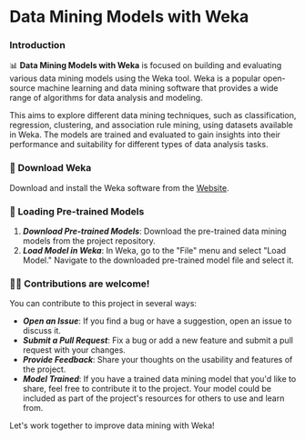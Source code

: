# Data Mining Models with Weka

### Introduction

📊 **Data Mining Models with Weka** is focused on building and evaluating various data mining models using the Weka tool. Weka is a popular open-source machine learning and data mining software that provides a wide range of algorithms for data analysis and modeling.

This aims to explore different data mining techniques, such as classification, regression, clustering, and association rule mining, using datasets available in Weka. The models are trained and evaluated to gain insights into their performance and suitability for different types of data analysis tasks.

### 🔧 Download Weka
   Download and install the Weka software from the [Website](https://sourceforge.net/projects/weka/).

### 📖 Loading Pre-trained Models

1. ***Download Pre-trained Models***:
   Download the pre-trained data mining models from the project repository.
2. ***Load Model in Weka***:
   In Weka, go to the "File" menu and select "Load Model." Navigate to the downloaded pre-trained model file and select it.

### 🔧📝 Contributions are welcome!

You can contribute to this project in several ways:

- ***Open an Issue***: If you find a bug or have a suggestion, open an issue to discuss it.
- ***Submit a Pull Request***: Fix a bug or add a new feature and submit a pull request with your changes.
- ***Provide Feedback***: Share your thoughts on the usability and features of the project.
- ***Model Trained***: If you have a trained data mining model that you'd like to share, feel free to contribute it to the project. Your model could be included as part of the project's resources for others to use and learn from.

Let's work together to improve data mining with Weka!


